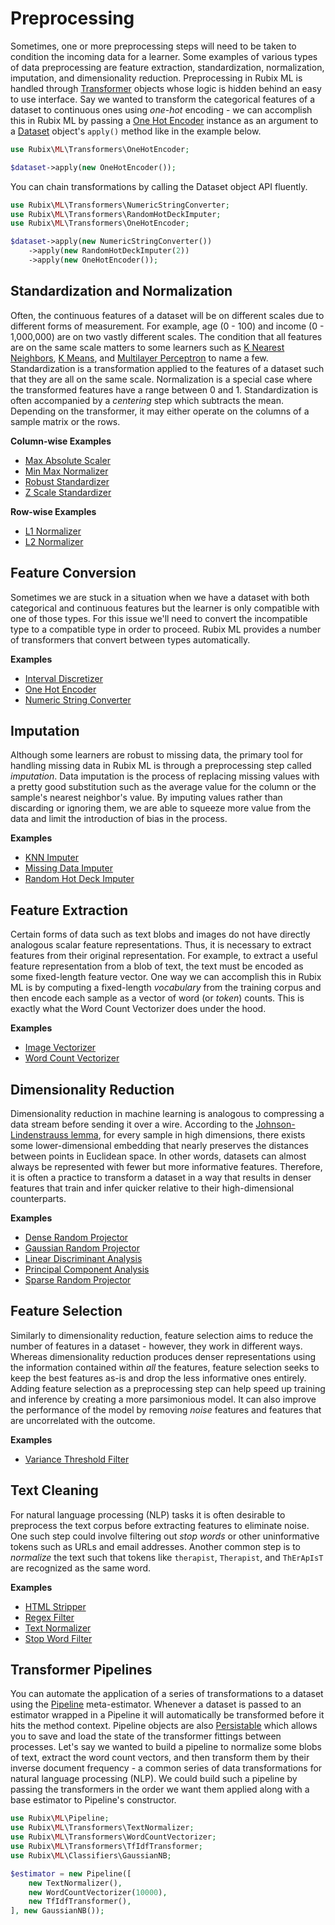 # Preprocessing
Sometimes, one or more preprocessing steps will need to be taken to condition the incoming data for a learner. Some examples of various types of data preprocessing are feature extraction, standardization, normalization, imputation, and dimensionality reduction. Preprocessing in Rubix ML is handled through [Transformer](transformers/api.md) objects whose logic is hidden behind an easy to use interface. Say we wanted to transform the categorical features of a dataset to continuous ones using *one-hot* encoding - we can accomplish this in Rubix ML by passing a [One Hot Encoder](transformers/one-hot-encoder.md) instance as an argument to a [Dataset](datasets/api.md) object's `apply()` method like in the example below.

```php
use Rubix\ML\Transformers\OneHotEncoder;

$dataset->apply(new OneHotEncoder());
```

You can chain transformations by calling the Dataset object API fluently.

```php
use Rubix\ML\Transformers\NumericStringConverter;
use Rubix\ML\Transformers\RandomHotDeckImputer;
use Rubix\ML\Transformers\OneHotEncoder;

$dataset->apply(new NumericStringConverter())
    ->apply(new RandomHotDeckImputer(2))
    ->apply(new OneHotEncoder());
```

## Standardization and Normalization
Often, the continuous features of a dataset will be on different scales due to different forms of measurement. For example, age (0 - 100) and income (0 - 1,000,000) are on two vastly different scales. The condition that all features are on the same scale matters to some learners such as [K Nearest Neighbors](classifiers/k-nearest-neighbors.md), [K Means](clusterers/k-means.md), and [Multilayer Perceptron](classifiers/multilayer-perceptron.md) to name a few. Standardization is a transformation applied to the features of a dataset such that they are all on the same scale. Normalization is a special case where the transformed features have a range between 0 and 1. Standardization is often accompanied by a *centering* step which subtracts the mean. Depending on the transformer, it may either operate on the columns of a sample matrix or the rows.

**Column-wise Examples**

- [Max Absolute Scaler](transformers/max-absolute-scaler.md)
- [Min Max Normalizer](transformers/min-max-normalizer.md)
- [Robust Standardizer](transformers/robust-standardizer.md)
- [Z Scale Standardizer](transformers/z-scale-standardizer.md)

**Row-wise Examples**

- [L1 Normalizer](transformers/l1-normalizer.md)
- [L2 Normalizer](transformers/l2-normalizer.md)

## Feature Conversion
Sometimes we are stuck in a situation when we have a dataset with both categorical and continuous features but the learner is only compatible with one of those types. For this issue we'll need to convert the incompatible type to a compatible type in order to proceed. Rubix ML provides a number of transformers that convert between types automatically.

**Examples**

- [Interval Discretizer](transformers/interval-discretizer.md)
- [One Hot Encoder](transformers/one-hot-encoder.md)
- [Numeric String Converter](transformers/numeric-string-converter.md)

## Imputation
Although some learners are robust to missing data, the primary tool for handling missing data in Rubix ML is through a preprocessing step called *imputation*. Data imputation is the process of replacing missing values with a pretty good substitution such as the average value for the column or the sample's nearest neighbor's value. By imputing values rather than discarding or ignoring them, we are able to squeeze more value from the data and limit the introduction of bias in the process.

**Examples**

- [KNN Imputer](transformers/knn-imputer.md)
- [Missing Data Imputer](transformers/missing-data-imputer.md)
- [Random Hot Deck Imputer](transformers/random-hot-deck-imputer.md)

## Feature Extraction
Certain forms of data such as text blobs and images do not have directly analogous scalar feature representations. Thus, it is necessary to extract features from their original representation. For example, to extract a useful feature representation from a blob of text, the text must be encoded as some fixed-length feature vector. One way we can accomplish this in Rubix ML is by computing a fixed-length *vocabulary* from the training corpus and then encode each sample as a vector of word (or *token*) counts. This is exactly what the Word Count Vectorizer does under the hood.

**Examples**

- [Image Vectorizer](transformers/image-vectorizer.md)
- [Word Count Vectorizer](transformers/word-count-vectorizer.md)

## Dimensionality Reduction
Dimensionality reduction in machine learning is analogous to compressing a data stream before sending it over a wire. According to the [Johnson-Lindenstrauss lemma](https://en.wikipedia.org/wiki/Johnson%E2%80%93Lindenstrauss_lemma), for every sample in high dimensions, there exists some lower-dimensional embedding that nearly preserves the distances between points in Euclidean space. In other words, datasets can almost always be represented with fewer but more informative features. Therefore, it is often a practice to transform a dataset in a way that results in denser features that train and infer quicker relative to their high-dimensional counterparts.

**Examples**

- [Dense Random Projector](transformers/dense-random-projector.md)
- [Gaussian Random Projector](transformers/gaussian-random-projector.md)
- [Linear Discriminant Analysis](transformers/linear-discriminant-analysis.md)
- [Principal Component Analysis](transformers/principal-component-analysis.md)
- [Sparse Random Projector](transformers/sparse-random-projector.md)

## Feature Selection
Similarly to dimensionality reduction, feature selection aims to reduce the number of features in a dataset - however, they work in different ways. Whereas dimensionality reduction produces denser representations using the information contained within *all* the features, feature selection seeks to keep the best features as-is and drop the less informative ones entirely. Adding feature selection as a preprocessing step can help speed up training and inference by creating a more parsimonious model. It can also improve the performance of the model by removing *noise* features and features that are uncorrelated with the outcome.

**Examples**

- [Variance Threshold Filter](transformers/variance-threshold-filter.md)

## Text Cleaning
For natural language processing (NLP) tasks it is often desirable to preprocess the text corpus before extracting features to eliminate noise. One such step could involve filtering out *stop words* or other uninformative tokens such as URLs and email addresses. Another common step is to *normalize* the text such that tokens like `therapist`, `Therapist`, and `ThErApIsT` are recognized as the same word.

**Examples**

- [HTML Stripper](transformers/html-stripper.md)
- [Regex Filter](transformers/regex-filter.md)
- [Text Normalizer](transformers/text-normalizer.md)
- [Stop Word Filter](transformers/stop-word-filter.md)

## Transformer Pipelines
You can automate the application of a series of transformations to a dataset using the [Pipeline](pipeline.md) meta-estimator. Whenever a dataset is passed to an estimator wrapped in a Pipeline it will automatically be transformed before it hits the method context. Pipeline objects are also [Persistable](persistable.md) which allows you to save and load the state of the transformer fittings between processes. Let's say we wanted to build a pipeline to normalize some blobs of text, extract the word count vectors, and then transform them by their inverse document frequency - a common series of data transformations for natural language processing (NLP). We could build such a pipeline by passing the transformers in the order we want them applied along with a base estimator to Pipeline's constructor.

```php
use Rubix\ML\Pipeline;
use Rubix\ML\Transformers\TextNormalizer;
use Rubix\ML\Transformers\WordCountVectorizer;
use Rubix\ML\Transformers\TfIdfTransformer;
use Rubix\ML\Classifiers\GaussianNB;

$estimator = new Pipeline([
    new TextNormalizer(),
    new WordCountVectorizer(10000),
    new TfIdfTransformer(),
], new GaussianNB());
```